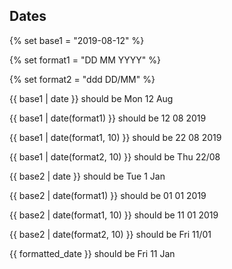 ## Dates
{% set base1 = "2019-08-12" %}

{% set format1 = "DD MM YYYY" %}

{% set format2 = "ddd DD/MM" %} 


{{ base1 | date }} should be Mon 12 Aug

{{ base1 | date(format1) }} should be 12 08 2019

{{ base1 | date(format1, 10) }} should be 22 08 2019

{{ base1 | date(format2, 10) }} should be Thu 22/08


{{ base2 | date }} should be Tue 1 Jan

{{ base2 | date(format1) }} should be 01 01 2019

{{ base2 | date(format1, 10) }} should be 11 01 2019

{{ base2 | date(format2, 10) }} should be Fri 11/01

{{ formatted_date }} should be Fri 11 Jan
